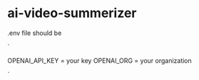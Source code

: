 # ai-video-summerizer

.env file should be

`

OPENAI_API_KEY = your key
OPENAI_ORG = your organization

`
